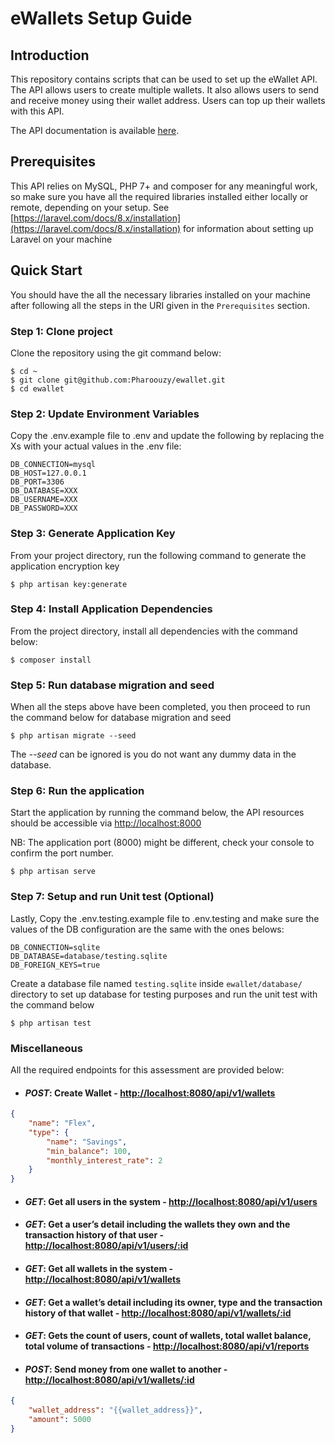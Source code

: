 # eWallets Setup Guide

## Introduction
This repository contains scripts that can be used to set up the eWallet API.
The API allows users to create multiple wallets. It also allows users to send and receive money using their wallet address. Users can top up their wallets with this API.

The API documentation is available [here](https://documenter.getpostman.com/view/7306778/U16krRDb).


## Prerequisites
This API relies on MySQL, PHP 7+ and composer for any meaningful work, so make sure you have all the required libraries installed either locally or remote, depending on your setup. See [https://laravel.com/docs/8.x/installation](https://laravel.com/docs/8.x/installation) for information about setting up Laravel on your machine

## Quick Start
You should have the all the necessary libraries installed on your machine after following all the steps in the URI given in the ```Prerequisites``` section.

### Step 1: Clone project
Clone the repository using the git command below:

````
$ cd ~
$ git clone git@github.com:Pharoouzy/ewallet.git
$ cd ewallet
````

### Step 2: Update Environment Variables
Copy the .env.example file to .env and update the following by replacing the Xs with your actual values in the .env file:

````
DB_CONNECTION=mysql
DB_HOST=127.0.0.1
DB_PORT=3306
DB_DATABASE=XXX
DB_USERNAME=XXX
DB_PASSWORD=XXX
````

### Step 3: Generate Application Key

From your project directory, run the following command to generate the application encryption key


````
$ php artisan key:generate
````

### Step 4: Install Application Dependencies
From the project directory, install all dependencies with the command below:

````
$ composer install
````
### Step 5: Run database migration and seed
When all the steps above have been completed, you then proceed to run the command below for database migration and seed
````
$ php artisan migrate --seed
````
The *--seed* can be ignored is you do not want any dummy data in the database.

### Step 6: Run the application

Start the application by running the command below, the API resources should be accessible via [http://localhost:8000](http://localhost:8000)

NB: The application port (8000) might be different, check your console to confirm the port number.
````
$ php artisan serve
````

### Step 7: Setup and run Unit test (Optional)
Lastly, Copy the .env.testing.example file to .env.testing and make sure the values of the DB configuration are the same with the ones belows:

````
DB_CONNECTION=sqlite
DB_DATABASE=database/testing.sqlite
DB_FOREIGN_KEYS=true
````
Create a database file named ```testing.sqlite``` inside ````ewallet/database/```` directory to set up database for testing purposes and run the unit test with the command below

````
$ php artisan test
````

### Miscellaneous
All the required endpoints for this assessment are provided below:


- #### *POST*: Create Wallet - [http://localhost:8080/api/v1/wallets](http://localhost:8080/api/v1/wallets)

```json
{
    "name": "Flex",
    "type": {
        "name": "Savings",
        "min_balance": 100,
        "monthly_interest_rate": 2
    }
}
```

- ####  *GET*: Get all users in the system - [http://localhost:8080/api/v1/users](http://localhost:8080/api/v1/users)

- #### *GET*: Get a user’s detail including the wallets they own and the transaction history of that user - [http://localhost:8080/api/v1/users/:id](http://localhost:8080/api/v1/users/:id)

- #### *GET*: Get all wallets in the system - [http://localhost:8080/api/v1/wallets](http://localhost:8080/api/v1/wallets)

- #### *GET*: Get a wallet’s detail including its owner, type and the transaction history of that wallet - [http://localhost:8080/api/v1/wallets/:id](http://localhost:8080/api/v1/wallets/:id)

- #### *GET*: Gets the count of users, count of wallets, total wallet balance, total volume of transactions - [http://localhost:8080/api/v1/reports](http://localhost:8080/api/v1/reports)

- #### *POST*: Send money from one wallet to another - [http://localhost:8080/api/v1/wallets/:id](http://localhost:8080/api/v1/wallets/:id)

```json
{
    "wallet_address": "{{wallet_address}}",
    "amount": 5000
}
```
